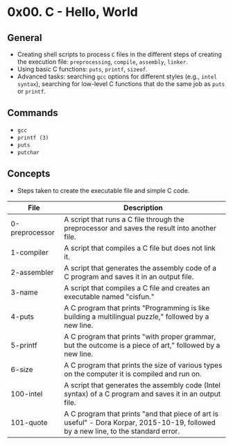 # 0x00. C - Hello, World

## General
- Creating shell scripts to process `C` files in the different steps of creating the execution file: `preprocessing`, `compile`, `assembly`, `linker`.
- Using basic C functions: `puts`, `printf`, `sizeof`.
- Advanced tasks: searching `gcc` options for different styles (e.g., `intel syntax`), searching for low-level C functions that do the same job as `puts` or `printf`.

## Commands
- `gcc`
- `printf (3)`
- `puts`
- `putchar`

## Concepts
- Steps taken to create the executable file and simple C code.

| File | Description |
| --- | --- |
| 0-preprocessor | A script that runs a C file through the preprocessor and saves the result into another file. |
| 1-compiler | A script that compiles a C file but does not link it. |
| 2-assembler | A script that generates the assembly code of a C program and saves it in an output file. |
| 3-name | A script that compiles a C file and creates an executable named "cisfun." |
| 4-puts | A C program that prints "Programming is like building a multilingual puzzle," followed by a new line. |
| 5-printf | A C program that prints "with proper grammar, but the outcome is a piece of art," followed by a new line. |
| 6-size | A C program that prints the size of various types on the computer it is compiled and run on. |
| 100-intel | A script that generates the assembly code (Intel syntax) of a C program and saves it in an output file. |
| 101-quote | A C program that prints "and that piece of art is useful" - Dora Korpar, 2015-10-19, followed by a new line, to the standard error. |
